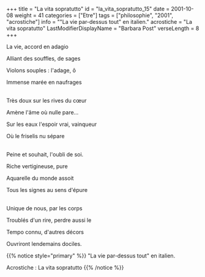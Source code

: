 +++
title = "La vita sopratutto"
id = "la_vita_sopratutto_15"
date = 2001-10-08
weight = 41
categories = ["Etre"]
tags = ["philosophie", "2001", "acrostiche"]
info = "\"La vie par-dessus tout\" en italien."
acrostiche = "La vita sopratutto"
LastModifierDisplayName = "Barbara Post"
verseLength = 8
+++

La vie, accord en adagio

Alliant des souffles, de sages

Violons souples : l'adage, ô

Immense marée en naufrages

 \
Très doux sur les rives du cœur

Amène l'âme où nulle pare...

Sur les eaux l'espoir vrai, vainqueur

Où le friselis nu sépare

 \
Peine et souhait, l'oubli de soi.

Riche vertigineuse, pure

Aquarelle du monde assoit

Tous les signes au sens d'épure

 \
Unique de nous, par les corps

Troublés d'un rire, perdre aussi le

Tempo connu, d'autres décors

Ouvriront lendemains dociles.

{{% notice style="primary" %}}
\"La vie par-dessus tout\" en italien.

Acrostiche : La vita sopratutto
{{% /notice %}}
